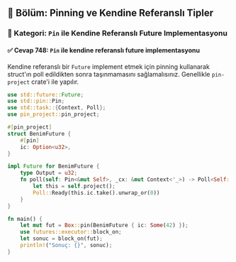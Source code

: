 ## 📘 Bölüm: Pinning ve Kendine Referanslı Tipler
### 🔹 Kategori: `Pin` ile Kendine Referanslı Future Implementasyonu
#### ✅ Cevap 748: `Pin` ile kendine referanslı future implementasyonu

Kendine referanslı bir `Future` implement etmek için pinning kullanarak struct'ın poll edildikten sonra taşınmamasını sağlamalısınız. Genellikle `pin-project` crate'i ile yapılır.

```rust
use std::future::Future;
use std::pin::Pin;
use std::task::{Context, Poll};
use pin_project::pin_project;

#[pin_project]
struct BenimFuture {
    #[pin]
    ic: Option<u32>,
}

impl Future for BenimFuture {
    type Output = u32;
    fn poll(self: Pin<&mut Self>, _cx: &mut Context<'_>) -> Poll<Self::Output> {
        let this = self.project();
        Poll::Ready(this.ic.take().unwrap_or(0))
    }
}

fn main() {
    let mut fut = Box::pin(BenimFuture { ic: Some(42) });
    use futures::executor::block_on;
    let sonuc = block_on(fut);
    println!("Sonuç: {}", sonuc);
}
```
